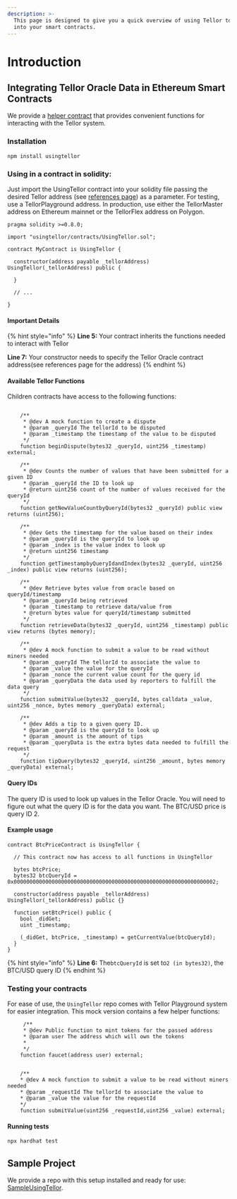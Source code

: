 ```yaml
---
description: >-
  This page is designed to give you a quick overview of using Tellor to get data
  into your smart contracts.
---
```


# Introduction

## Integrating Tellor Oracle Data in Ethereum Smart Contracts

We provide a [helper contract](https://github.com/tellor-io/usingtellor) that provides convenient functions for interacting with the Tellor system.

### Installation

```
npm install usingtellor
```

### Using in a contract in solidity:

Just import the UsingTellor contract into your solidity file passing the desired Tellor address (see [references page](reference/)) as a parameter. For testing, use a TellorPlayground address. In production, use either the TellorMaster address on Ethereum mainnet or the TellorFlex address on Polygon.

```solidity
pragma solidity >=0.8.0;

import "usingtellor/contracts/UsingTellor.sol";

contract MyContract is UsingTellor {

  constructor(address payable _tellorAddress) UsingTellor(_tellorAddress) public {

  }

  // ...

}
```

#### Important Details

{% hint style="info" %}
**Line 5:** Your contract inherits the functions needed to interact with Tellor

**Line 7:** Your constructor needs to specify the Tellor Oracle contract address(see references page for the address)
{% endhint %}

#### Available Tellor Functions

Children contracts have access to the following functions:

```solidity

    /**
     * @dev A mock function to create a dispute
     * @param _queryId The tellorId to be disputed
     * @param _timestamp the timestamp of the value to be disputed
     */
    function beginDispute(bytes32 _queryId, uint256 _timestamp) external;

    /**
     * @dev Counts the number of values that have been submitted for a given ID
     * @param _queryId the ID to look up
     * @return uint256 count of the number of values received for the queryId
     */
    function getNewValueCountbyQueryId(bytes32 _queryId) public view returns (uint256);

    /**
     * @dev Gets the timestamp for the value based on their index
     * @param _queryId is the queryId to look up
     * @param _index is the value index to look up
     * @return uint256 timestamp
     */
    function getTimestampbyQueryIdandIndex(bytes32 _queryId, uint256 _index) public view returns (uint256);

    /**
     * @dev Retrieve bytes value from oracle based on queryId/timestamp
     * @param _queryId being retrieved
     * @param _timestamp to retrieve data/value from
     * @return bytes value for queryId/timestamp submitted
     */
    function retrieveData(bytes32 _queryId, uint256 _timestamp) public view returns (bytes memory);

    /**
     * @dev A mock function to submit a value to be read without miners needed
     * @param _queryId The tellorId to associate the value to
     * @param _value the value for the queryId
     * @param _nonce the current value count for the query id
     * @param _queryData the data used by reporters to fulfill the data query
     */
    function submitValue(bytes32 _queryId, bytes calldata _value, uint256 _nonce, bytes memory _queryData) external;

    /**
     * @dev Adds a tip to a given query ID.
     * @param _queryId is the queryId to look up
     * @param _amount is the amount of tips
     * @param _queryData is the extra bytes data needed to fulfill the request
     */
    function tipQuery(bytes32 _queryId, uint256 _amount, bytes memory _queryData) external;
```

#### Query IDs

The query ID is used to look up values in the Tellor Oracle. You will need to figure out what the query ID is for the data you want. The BTC/USD price is query ID 2.

#### Example usage

```
contract BtcPriceContract is UsingTellor {

  // This contract now has access to all functions in UsingTellor

  bytes btcPrice;
  bytes32 btcQueryId = 0x0000000000000000000000000000000000000000000000000000000000000002;

  constructor(address payable _tellorAddress) UsingTellor(_tellorAddress) public {}

  function setBtcPrice() public {
    bool _didGet;
    uint _timestamp;

    (_didGet, btcPrice, _timestamp) = getCurrentValue(btcQueryId);
  }
}
```

{% hint style="info" %}
**Line 6:** The`btcQueryId` is set to`2 (in bytes32)`, the BTC/USD query ID
{% endhint %}

### Testing your contracts

For ease of use, the `UsingTellor` repo comes with Tellor Playground system for easier integration. This mock version contains a few helper functions:

```
     /**
     * @dev Public function to mint tokens for the passed address
     * @param user The address which will own the tokens
     *
     */
    function faucet(address user) external;


    /**
    * @dev A mock function to submit a value to be read without miners needed
    * @param _requestId The tellorId to associate the value to
    * @param _value the value for the requestId
    */
    function submitValue(uint256 _requestId,uint256 _value) external;
```

#### Running tests

```bash
npx hardhat test
```

## Sample Project

We provide a repo with this setup installed and ready for use: [SampleUsingTellor](https://github.com/tellor-io/sampleUsingTellor).
